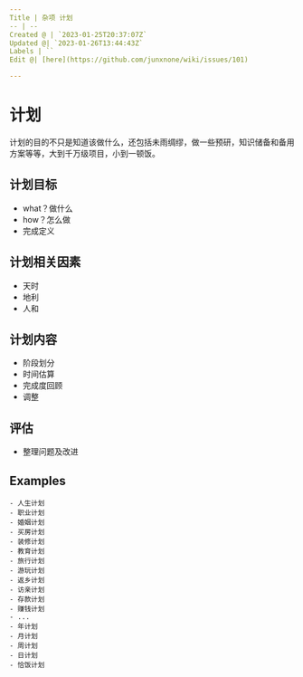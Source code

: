 ```yaml
---
Title | 杂项 计划
-- | --
Created @ | `2023-01-25T20:37:07Z`
Updated @| `2023-01-26T13:44:43Z`
Labels | ``
Edit @| [here](https://github.com/junxnone/wiki/issues/101)

---
```

# 计划

计划的目的不只是知道该做什么，还包括未雨绸缪，做一些预研，知识储备和备用方案等等，大到千万级项目，小到一顿饭。

## 计划目标
- what？做什么
- how？怎么做
- 完成定义


## 计划相关因素
- 天时
- 地利
- 人和

## 计划内容
- 阶段划分
- 时间估算
- 完成度回顾
- 调整

## 评估

- 整理问题及改进

## Examples

```
- 人生计划
- 职业计划
- 婚姻计划
- 买房计划
- 装修计划
- 教育计划
- 旅行计划
- 游玩计划
- 返乡计划
- 访亲计划
- 存款计划
- 赚钱计划
- ...
- 年计划
- 月计划
- 周计划
- 日计划
- 恰饭计划
```
